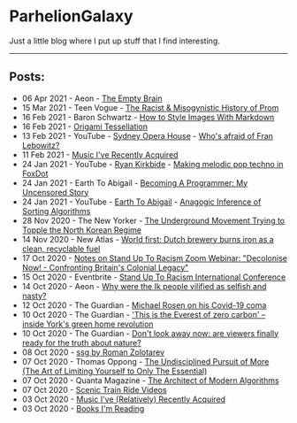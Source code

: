 # ParhelionGalaxy

Just a little blog where I put up stuff that I find interesting.

---

## Posts:
- 06 Apr 2021 - Aeon - [The Empty Brain](https://aeon.co/essays/your-brain-does-not-process-information-and-it-is-not-a-computer)
- 15 Mar 2021 - Teen Vogue - [The Racist & Misogynistic History of Prom](https://www.teenvogue.com/video/watch/the-racist-misogynistic-history-of-prom)
- 16 Feb 2021 - Baron Schwartz - [How to Style Images With Markdown](https://www.xaprb.com/blog/how-to-style-images-with-markdown/)
- 16 Feb 2021 - [Origami Tessellation](2021-02-16-origami-tessellation.html)
- 13 Feb 2021 - YouTube - [Sydney Opera House](https://www.youtube.com/channel/UCvzqRBw-s63GzEaI4q4Y8dg) - [Who's afraid of Fran Lebowitz?](https://youtu.be/PWBYgsv35zc)
- 11 Feb 2021 - [Music I've Recently Acquired](2021-02-11-music.html)
- 24 Jan 2021 - YouTube - [Ryan Kirkbide](https://www.youtube.com/channel/UCoFrvfpBHPMvXi9kWsZyGCQ) - [Making melodic pop techno in FoxDot](https://youtu.be/No-bBhbJAac)
- 24 Jan 2021 - Earth To Abigail - [Becoming A Programmer: My Uncensored Story](https://www.earthtoabigail.com/blog/becoming-a-programmer-uncensored-story)
- 24 Jan 2021 - YouTube - [Earth To Abigail](https://earthtoabigail.com) - [Anagogic Inference of Sorting Algorithms](https://youtu.be/O59K5W-ddls)
- 28 Nov 2020 - The New Yorker - [The Underground Movement Trying to Topple the North Korean Regime](https://www.newyorker.com/magazine/2020/11/23/the-underground-movement-trying-to-topple-the-north-korean-regime)
- 14 Nov 2020 - New Atlas - [World first: Dutch brewery burns iron as a clean, recyclable fuel ](https://newatlas.com/energy/bavarian-brewery-carbon-free-renewable-iron-fuel/)
- 17 Oct 2020 - [Notes on Stand Up To Racism Zoom Webinar: "Decolonise Now! - Confronting Britain's Colonial Legacy"](2020-10-17-sutr-decolonising-education.html)
- 15 Oct 2020 - Eventbrite - [Stand Up To Racism International Conference](https://www.eventbrite.co.uk/e/stand-up-to-racism-international-conference-tickets-119722971631)
- 14 Oct 2020 - Aeon - [Why were the Ik people vilified as selfish and nasty?](https://aeon.co/essays/why-were-the-ik-people-vilified-as-selfish-and-nasty)
- 12 Oct 2020 - The Guardian - [Michael Rosen on his Covid-19 coma](https://www.theguardian.com/books/2020/sep/30/michael-rosen-on-his-covid-19-coma-it-felt-like-a-pre-death-a-nothingness)
- 10 Oct 2020 - The Guardian - ['This is the Everest of zero carbon' – inside York's green home revolution](https://www.theguardian.com/artanddesign/2020/oct/04/everest-zero-carbon-inside-yorks-green-home-revolution)
- 10 Oct 2020 - The Guardian - [Don't look away now: are viewers finally ready for the truth about nature?](https://www.theguardian.com/environment/2020/sep/18/dont-look-away-now-are-viewers-finally-ready-for-the-truth-about-nature-aoe)
- 08 Oct 2020 - [ssg by Roman Zolotarev](2020-10-08-ssg5.html)
- 07 Oct 2020 - Thomas Oppong - [The Undisciplined Pursuit of More (The Art of Limiting Yourself to Only The Essential)](https://getpocket.com/explore/item/the-undisciplined-pursuit-of-more-the-art-of-limiting-yourself-to-only-the-essential)
- 07 Oct 2020 - Quanta Magazine - [The Architect of Modern Algorithms](https://www.quantamagazine.org/barbara-liskov-is-the-architect-of-modern-algorithms-20191120/)
- 07 Oct 2020 - [Scenic Train Ride Videos](2020-10-07-train-videos.html)
- 03 Oct 2020 - [Music I've (Relatively) Recently Acquired](2020-10-03-music.html)
- 03 Oct 2020 - [Books I'm Reading](2020-10-03-books.html)
